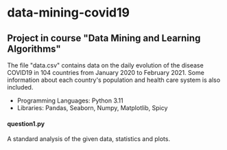# data-mining-covid19

## Project in course "Data Mining and Learning Algorithms" 

The file "data.csv" contains data on the daily evolution of the disease COVID19 in 104 countries from January 2020 to February 2021. Some information about each country's population and health care system is also included. 


- Programming Languages: Python 3.11
- Libraries: Pandas, Seaborn, Numpy, Matplotlib, Spicy

#### question1.py
A standard analysis of the given data, statistics and plots.


